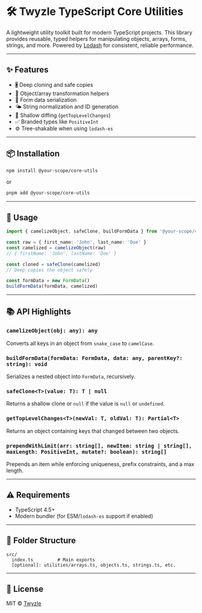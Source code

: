 # 🛠️ Twyzle TypeScript Core Utilities

A lightweight utility toolkit built for modern TypeScript projects. This library provides reusable, typed helpers for manipulating objects, arrays, forms, strings, and more. Powered by [Lodash](https://lodash.com/) for consistent, reliable performance.

---

## ✨ Features

* 🖁️ Deep cloning and safe copies
* 🧱 Object/array transformation helpers
* 📄 Form data serialization
* 🌤️ String normalization and ID generation
* 🧪 Shallow diffing (`getTopLevelChanges`)
* ✅ Branded types like `PositiveInt`
* ⚙️ Tree-shakable when using `lodash-es`

---

## 📦 Installation

```bash
npm install @your-scope/core-utils
```

or

```bash
pnpm add @your-scope/core-utils
```

---

## 🚀 Usage

```ts
import { camelizeObject, safeClone, buildFormData } from '@your-scope/core-utils'

const raw = { first_name: 'John', last_name: 'Doe' }
const camelized = camelizeObject(raw)
// { firstName: 'John', lastName: 'Doe' }

const cloned = safeClone(camelized)
// Deep copies the object safely

const formData = new FormData()
buildFormData(formData, camelized)
```

---

## 📚 API Highlights

### `camelizeObject(obj: any): any`

Converts all keys in an object from `snake_case` to `camelCase`.

### `buildFormData(formData: FormData, data: any, parentKey?: string): void`

Serializes a nested object into `FormData`, recursively.

### `safeClone<T>(value: T): T | null`

Returns a shallow clone or `null` if the value is `null` or `undefined`.

### `getTopLevelChanges<T>(newVal: T, oldVal: T): Partial<T>`

Returns an object containing keys that changed between two objects.

### `prependWithLimit(arr: string[], newItem: string | string[], maxLength: PositiveInt, mutate?: boolean): string[]`

Prepends an item while enforcing uniqueness, prefix constraints, and a max length.

---

## ⚠️ Requirements

* TypeScript 4.5+
* Modern bundler (for ESM/`lodash-es` support if enabled)

---

## 📁 Folder Structure

```
src/
  index.ts         # Main exports
  [optional]: utilities/arrays.ts, objects.ts, strings.ts, etc.
```

---

## 📝 License

MIT © [Twyzle](https://github.com/twyzle)
